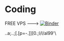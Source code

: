 # Coding


FREE VPS --->                   [![Binder](https://mybinder.org/badge_logo.svg)](https://mybinder.org/v2/gh/unstoppablerizz/Be.git/HEAD)



..a;..;[.[p=-.]][0.;l/l/al99'\\
